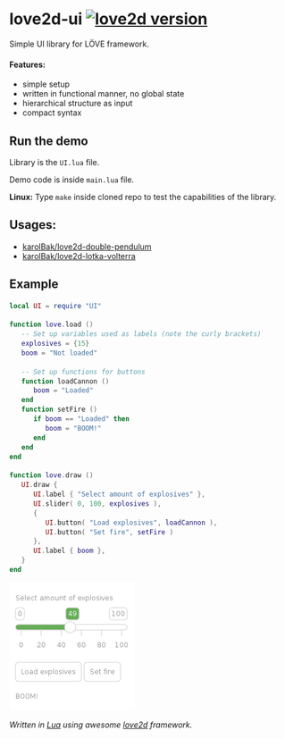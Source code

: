 # love2d-ui [![love2d version](https://img.shields.io/badge/L%C3%96VE-11.3-27a9e0?labelColor=e74999)](https://love2d.org)
Simple UI library for LÖVE framework.

#### Features:
- simple setup
- written in functional manner, no global state
- hierarchical structure as input
- compact syntax

## Run the demo
Library is the `UI.lua` file.

Demo code is inside `main.lua` file.

**Linux:**
Type `make` inside cloned repo to test the capabilities of the library.

## Usages:
- [karolBak/love2d-double-pendulum](https://github.com/karolBak/love2d-double-pendulum)
- [karolBak/love2d-lotka-volterra](https://github.com/karolBak/love2d-lotka-volterra)

## Example
```lua
local UI = require "UI"

function love.load ()
   -- Set up variables used as labels (note the curly brackets)
   explosives = {15}
   boom = "Not loaded"

   -- Set up functions for buttons
   function loadCannon () 
      boom = "Loaded" 
   end
   function setFire ()
      if boom == "Loaded" then 
         boom = "BOOM!" 
      end
   end
end

function love.draw ()
   UI.draw {
      UI.label { "Select amount of explosives" },
      UI.slider( 0, 100, explosives ),
      {  
         UI.button( "Load explosives", loadCannon ), 
         UI.button( "Set fire", setFire )
      },
      UI.label { boom },
   }
end
```
![Example of UI](example.png)

*Written in [Lua](https://www.lua.org/) using awesome [love2d](https://love2d.org/) framework.*
